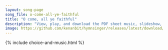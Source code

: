 ```yaml
---
layout: song-page
song_file: o-come-all-ye-faithful
title: "O come, all ye faithful"
description: "View, play, and download the PDF sheet music, slideshow, and audio. Lyrics: O come, all ye faithful, joyful and triumphant, O come ye, O come ye to Bethlehem. Come and behold him, born the King of angels.    O come, let us ado... english christian 4part winter"
image: https://github.com/kenanbit/hymnsinger/releases/latest/download/o-come-all-ye-faithful-trad.png
---
```


{% include choice-and-music.html %}